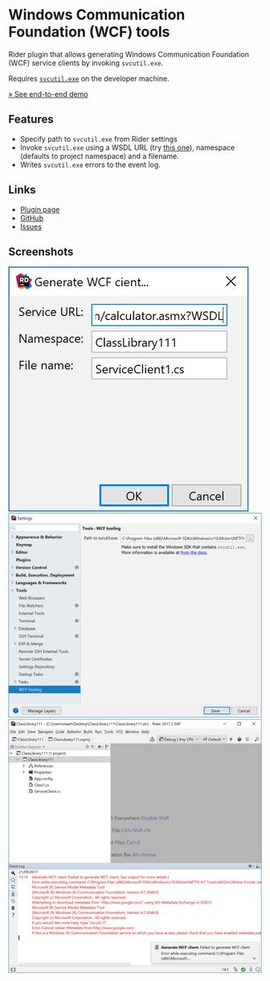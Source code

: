 # Windows Communication Foundation (WCF) tools

Rider plugin that allows generating Windows Communication Foundation (WCF) service clients by invoking <code>svcutil.exe</code>.

Requires [`svcutil.exe`](https://docs.microsoft.com/en-us/dotnet/framework/wcf/servicemodel-metadata-utility-tool-svcutil-exe) on the developer machine.

[&raquo; See end-to-end demo](https://raw.githubusercontent.com/maartenba/rider-plugin-svcutil/master/docs/plugin-demo.gif)

## Features

* Specify path to `svcutil.exe` from Rider settings
* Invoke `svcutil.exe` using a WSDL URL (try [this one](http://www.dneonline.com/calculator.asmx?WSDL)), namespace (defaults to project namespace) and a filename.
* Writes `svcutil.exe` errors to the event log.

## Links

* [Plugin page](https://plugins.jetbrains.com/plugin/9924--net-core-global-json-support)
* [GitHub](https://github.com/maartenba/rider-plugin-svcutil)
* [Issues](https://github.com/maartenba/rider-plugin-svcutil/issues)

## Screenshots

![Generate client](https://raw.githubusercontent.com/maartenba/rider-plugin-svcutil/master/docs/generate-client.png)
![Settings](https://raw.githubusercontent.com/maartenba/rider-plugin-svcutil/master/docs/settings.png)
![Display errors](https://raw.githubusercontent.com/maartenba/rider-plugin-svcutil/master/docs/error-display.png)
